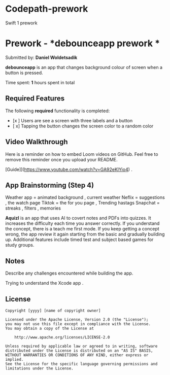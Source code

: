 # Codepath-prework
Swift 1 prework 
# Prework - *debounceapp prework *

Submitted by: **Daniel Woldetsadik**

**debounceapp** is an app that changes background colour of screen when a button is pressed. 

Time spent: **1** hours spent in total

## Required Features

The following **required** functionality is completed:

- [x ] Users are see a screen with three labels and a button
- [ x] Tapping the button changes the screen color to a random color
 
## Video Walkthrough

Here is a reminder on how to embed Loom videos on GitHub. Feel free to remove this reminder once you upload your README. 

[Guide]](https://www.youtube.com/watch?v=GA92eKlYio4) .

## App Brainstorming (Step 4)

Weather app = animated background , current weather 
Neflix = suggestions , the watch page 
Tiktok = the for you page , Trending hastags 
Snapchat = streaks , filters , memories 
    
 
**AquizI** is an app that uses AI to covert notes and PDFs into quizzes. It increases the difficulty each time you answer correctly. If you understand the concept, there is a teach me first mode. If you keep getting a concept wrong, the app review it again starting from the basic and gradually building up. Additional features include timed test and subject based games for study groups. 

## Notes

Describe any challenges encountered while building the app.

Trying to understand the Xcode app . 

## License

    Copyright [yyyy] [name of copyright owner]

    Licensed under the Apache License, Version 2.0 (the "License");
    you may not use this file except in compliance with the License.
    You may obtain a copy of the License at

        http://www.apache.org/licenses/LICENSE-2.0

    Unless required by applicable law or agreed to in writing, software
    distributed under the License is distributed on an "AS IS" BASIS,
    WITHOUT WARRANTIES OR CONDITIONS OF ANY KIND, either express or implied.
    See the License for the specific language governing permissions and
    limitations under the License.
